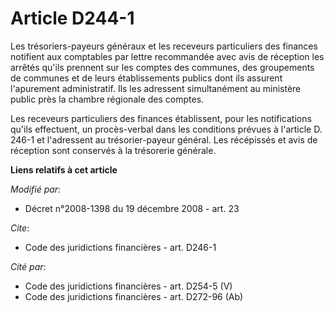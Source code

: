 # Article D244-1

Les trésoriers-payeurs généraux et les receveurs particuliers des finances notifient aux comptables par lettre recommandée
avec avis de réception les arrêtés qu'ils prennent sur les comptes des communes, des groupements de communes et de leurs
établissements publics dont ils assurent l'apurement administratif. Ils les adressent simultanément au ministère public près
la chambre régionale des comptes. 

Les receveurs particuliers des finances établissent, pour les notifications qu'ils effectuent, un procès-verbal dans les
conditions prévues à l'article D. 246-1 et l'adressent au trésorier-payeur général. Les récépissés et avis de réception sont
conservés à la trésorerie générale.

**Liens relatifs à cet article**

_Modifié par_:

  - Décret n°2008-1398 du 19 décembre 2008 - art. 23

_Cite_:

  - Code des juridictions financières - art. D246-1

_Cité par_:

  - Code des juridictions financières - art. D254-5 (V)
  - Code des juridictions financières - art. D272-96 (Ab)

